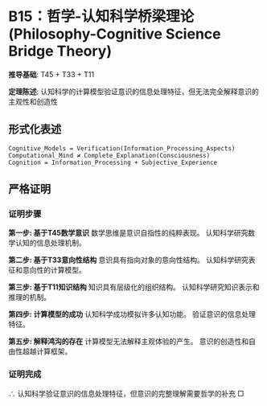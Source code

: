 # B15：哲学-认知科学桥梁理论 (Philosophy-Cognitive Science Bridge Theory)

**推导基础**: T45 + T33 + T11

**定理陈述**: 认知科学的计算模型验证意识的信息处理特征，但无法完全解释意识的主观性和创造性

## 形式化表述
```
Cognitive_Models = Verification(Information_Processing_Aspects)
Computational_Mind ≠ Complete_Explanation(Consciousness)
Cognition = Information_Processing + Subjective_Experience
```

## 严格证明

### 证明步骤

**第一步: 基于T45数学意识**
数学思维是意识自指性的纯粹表现。
认知科学研究数学认知的信息处理机制。

**第二步: 基于T33意向性结构**
意识具有指向对象的意向性结构。
认知科学研究表征和意向性的计算模型。

**第三步: 基于T11知识结构**
知识具有层级化的组织结构。
认知科学研究知识表示和推理的机制。

**第四步: 计算模型的成功**
认知科学成功模拟许多认知功能。
验证意识的信息处理特征。

**第五步: 解释鸿沟的存在**
计算模型无法解释主观体验的产生。
意识的创造性和自由性超越计算框架。

### 证明完成
∴ 认知科学验证意识的信息处理特征，但意识的完整理解需要哲学的补充 □